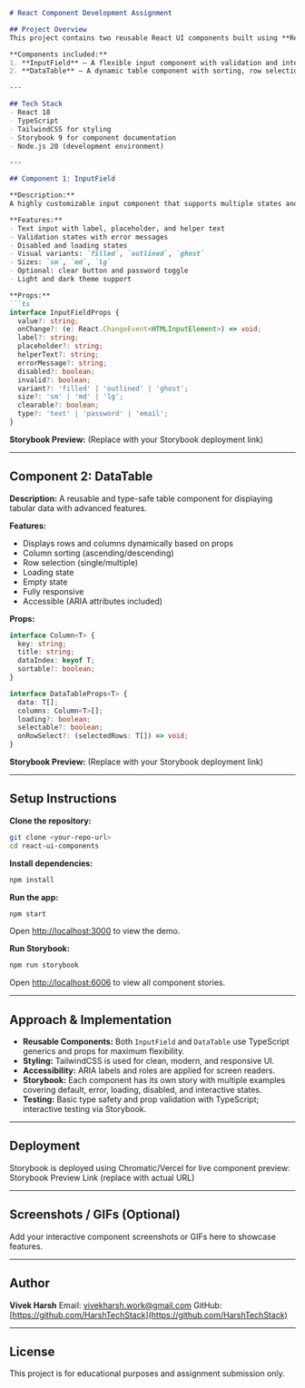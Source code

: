 ````markdown
# React Component Development Assignment

## Project Overview
This project contains two reusable React UI components built using **React**, **TypeScript**, **TailwindCSS**, and **Storybook**. The focus is on creating scalable, accessible, and well-documented components.

**Components included:**
1. **InputField** – A flexible input component with validation and interactive states.  
2. **DataTable** – A dynamic table component with sorting, row selection, loading, and empty states.

---

## Tech Stack
- React 18  
- TypeScript  
- TailwindCSS for styling  
- Storybook 9 for component documentation  
- Node.js 20 (development environment)

---

## Component 1: InputField

**Description:**  
A highly customizable input component that supports multiple states and variants.

**Features:**
- Text input with label, placeholder, and helper text  
- Validation states with error messages  
- Disabled and loading states  
- Visual variants: `filled`, `outlined`, `ghost`  
- Sizes: `sm`, `md`, `lg`  
- Optional: clear button and password toggle  
- Light and dark theme support

**Props:**
```ts
interface InputFieldProps {
  value?: string;
  onChange?: (e: React.ChangeEvent<HTMLInputElement>) => void;
  label?: string;
  placeholder?: string;
  helperText?: string;
  errorMessage?: string;
  disabled?: boolean;
  invalid?: boolean;
  variant?: 'filled' | 'outlined' | 'ghost';
  size?: 'sm' | 'md' | 'lg';
  clearable?: boolean;
  type?: 'text' | 'password' | 'email';
}
````

**Storybook Preview:**
(Replace with your Storybook deployment link)

---

## Component 2: DataTable

**Description:**
A reusable and type-safe table component for displaying tabular data with advanced features.

**Features:**

* Displays rows and columns dynamically based on props
* Column sorting (ascending/descending)
* Row selection (single/multiple)
* Loading state
* Empty state
* Fully responsive
* Accessible (ARIA attributes included)

**Props:**

```ts
interface Column<T> {
  key: string;
  title: string;
  dataIndex: keyof T;
  sortable?: boolean;
}

interface DataTableProps<T> {
  data: T[];
  columns: Column<T>[];
  loading?: boolean;
  selectable?: boolean;
  onRowSelect?: (selectedRows: T[]) => void;
}
```

**Storybook Preview:**
(Replace with your Storybook deployment link)

---

## Setup Instructions

**Clone the repository:**

```bash
git clone <your-repo-url>
cd react-ui-components
```

**Install dependencies:**

```bash
npm install
```

**Run the app:**

```bash
npm start
```

Open [http://localhost:3000](http://localhost:3000) to view the demo.

**Run Storybook:**

```bash
npm run storybook
```

Open [http://localhost:6006](http://localhost:6006) to view all component stories.

---

## Approach & Implementation

* **Reusable Components:** Both `InputField` and `DataTable` use TypeScript generics and props for maximum flexibility.
* **Styling:** TailwindCSS is used for clean, modern, and responsive UI.
* **Accessibility:** ARIA labels and roles are applied for screen readers.
* **Storybook:** Each component has its own story with multiple examples covering default, error, loading, disabled, and interactive states.
* **Testing:** Basic type safety and prop validation with TypeScript; interactive testing via Storybook.

---

## Deployment

Storybook is deployed using Chromatic/Vercel for live component preview:
Storybook Preview Link (replace with actual URL)

---

## Screenshots / GIFs (Optional)

Add your interactive component screenshots or GIFs here to showcase features.

---

## Author

**Vivek Harsh**
Email: [vivekharsh.work@gmail.com](mailto:vivekharsh.work@gmail.com)
GitHub: [https://github.com/HarshTechStack](https://github.com/HarshTechStack)

---

## License

This project is for educational purposes and assignment submission only.

```
